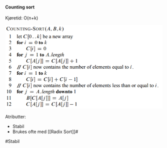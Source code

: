#### Counting sort
Kjøretid: O(n+k)

![CountingSort](bilder/CountingSort.PNG)

Atributter:
* Stabil
* Brukes ofte med [[Radix Sort]]#

#Stabil